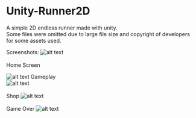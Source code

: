 # Unity-Runner2D
A simple 2D endless runner made with unity.  
Some files were omitted due to large file size and copyright of developers for some assets used.  
  
Screenshots:
![alt text](https://github.com/ue-an/Unity-Runner2D/blob/master/screenshots/runner_code.png?raw=true)
<br>  
Home Screen  

![alt text](https://github.com/ue-an/Unity-Runner2D/blob/master/screenshots/runner_home.png?raw=true)
Gameplay  
![alt text](https://github.com/ue-an/Unity-Runner2D/blob/master/screenshots/runner_play.png?raw=true)
<br>  
Shop
![alt text](https://github.com/ue-an/Unity-Runner2D/blob/master/screenshots/runner_shop.png?raw=true)
<br>  
Game Over
![alt text](https://github.com/ue-an/Unity-Runner2D/blob/master/screenshots/runner_gameOver.png?raw=true)
